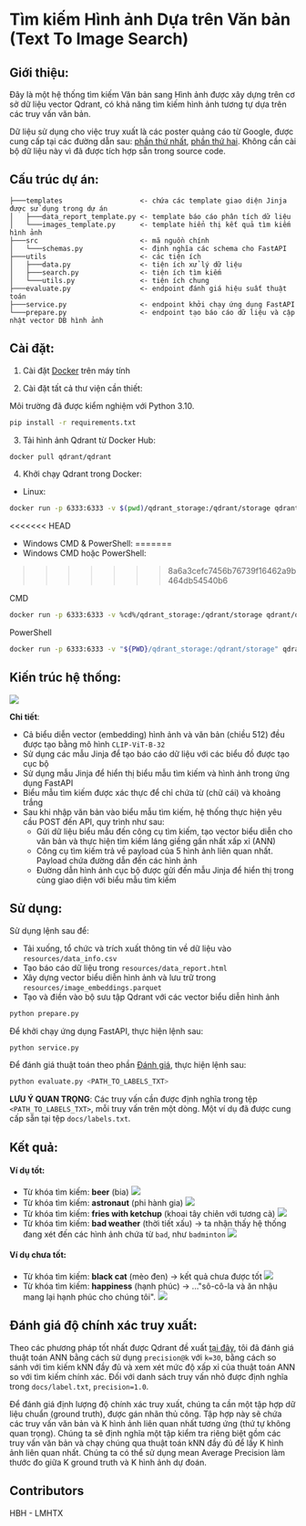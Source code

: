 # Tìm kiếm Hình ảnh Dựa trên Văn bản (Text To Image Search)

## **Giới thiệu:**

Đây là một hệ thống tìm kiếm Văn bản sang Hình ảnh được xây dựng trên cơ sở dữ liệu vector Qdrant, có khả năng tìm kiếm hình ảnh tương tự dựa trên các truy vấn văn bản.

Dữ liệu sử dụng cho việc truy xuất là các poster quảng cáo từ Google, được cung cấp tại các đường dẫn sau:
[phần thứ nhất](https://storage.googleapis.com/ads-dataset/subfolder-0.zip), [phần thứ hai](https://storage.googleapis.com/ads-dataset/subfolder-0.zip). Không cần cài bộ dữ liệu này vì đã được tích hợp sẵn trong source code.
## **Cấu trúc dự án:**

```
├───templates                   <- chứa các template giao diện Jinja được sử dụng trong dự án
│   ├───data_report_template.py <- template báo cáo phân tích dữ liệu
│   └───images_template.py      <- template hiển thị kết quả tìm kiếm hình ảnh
├───src                         <- mã nguồn chính
│   └───schemas.py              <- định nghĩa các schema cho FastAPI
├───utils                       <- các tiện ích
│   ├───data.py                 <- tiện ích xử lý dữ liệu
│   ├───search.py               <- tiện ích tìm kiếm
│   └───utils.py                <- tiện ích chung
├───evaluate.py                 <- endpoint đánh giá hiệu suất thuật toán
├───service.py                  <- endpoint khởi chạy ứng dụng FastAPI
└───prepare.py                  <- endpoint tạo báo cáo dữ liệu và cập nhật vector DB hình ảnh
```

## **Cài đặt:**

1. Cài đặt [Docker](https://docs.docker.com/engine/install/) trên máy tính

2. Cài đặt tất cả thư viện cần thiết:

Môi trường đã được kiểm nghiệm với Python 3.10.

```bash
pip install -r requirements.txt
```

3. Tải hình ảnh Qdrant từ Docker Hub:

```bash
docker pull qdrant/qdrant
```

4. Khởi chạy Qdrant trong Docker:

- Linux:

```bash
docker run -p 6333:6333 -v $(pwd)/qdrant_storage:/qdrant/storage qdrant/qdrant
```

<<<<<<< HEAD
- Windows CMD & PowerShell:
=======
- Windows CMD hoặc PowerShell:
>>>>>>> 8a6a3cefc7456b76739f16462a9b464db54540b6

CMD

```bash
docker run -p 6333:6333 -v %cd%/qdrant_storage:/qdrant/storage qdrant/qdrant
```

PowerShell

```bash
docker run -p 6333:6333 -v "${PWD}/qdrant_storage:/qdrant/storage" qdrant/qdrant
```

## **Kiến trúc hệ thống:**

![](docs/architecture.jpg)

**Chi tiết**:

- Cả biểu diễn vector (embedding) hình ảnh và văn bản (chiều 512) đều được tạo bằng mô hình `CLIP-ViT-B-32`
- Sử dụng các mẫu Jinja để tạo báo cáo dữ liệu với các biểu đồ được tạo cục bộ
- Sử dụng mẫu Jinja để hiển thị biểu mẫu tìm kiếm và hình ảnh trong ứng dụng FastAPI
- Biểu mẫu tìm kiếm được xác thực để chỉ chứa từ (chữ cái) và khoảng trắng
- Sau khi nhập văn bản vào biểu mẫu tìm kiếm, hệ thống thực hiện yêu cầu POST đến API, quy trình như sau:
  - Gửi dữ liệu biểu mẫu đến công cụ tìm kiếm, tạo vector biểu diễn cho văn bản và thực hiện tìm kiếm láng giềng gần nhất xấp xỉ (ANN)
  - Công cụ tìm kiếm trả về payload của 5 hình ảnh liên quan nhất. Payload chứa đường dẫn đến các hình ảnh
  - Đường dẫn hình ảnh cục bộ được gửi đến mẫu Jinja để hiển thị trong cùng giao diện với biểu mẫu tìm kiếm

## **Sử dụng:**

Sử dụng lệnh sau để:

- Tải xuống, tổ chức và trích xuất thông tin về dữ liệu vào `resources/data_info.csv`
- Tạo báo cáo dữ liệu trong `resources/data_report.html`
- Xây dựng vector biểu diễn hình ảnh và lưu trữ trong `resources/image_embeddings.parquet`
- Tạo và điền vào bộ sưu tập Qdrant với các vector biểu diễn hình ảnh

```bash
python prepare.py
```

Để khởi chạy ứng dụng FastAPI, thực hiện lệnh sau:

```bash
python service.py
```

Để đánh giá thuật toán theo phần [Đánh giá](#eval), thực hiện lệnh sau:

```bash
python evaluate.py <PATH_TO_LABELS_TXT>
```

**LƯU Ý QUAN TRỌNG**: Các truy vấn cần được định nghĩa trong tệp `<PATH_TO_LABELS_TXT>`, mỗi truy vấn trên một dòng.
Một ví dụ đã được cung cấp sẵn tại tệp `docs/labels.txt`.

## **Kết quả:**

#### **Ví dụ tốt:**

- Từ khóa tìm kiếm: **beer** (bia)
  ![](docs/beer.jpg)
- Từ khóa tìm kiếm: **astronaut** (phi hành gia)
  ![](docs/astronaut.jpg)
- Từ khóa tìm kiếm: **fries with ketchup** (khoai tây chiên với tương cà)
  ![](docs/fries_with_ketchup.jpg)
- Từ khóa tìm kiếm: **bad weather** (thời tiết xấu) -> ta nhận thấy hệ thống đang xét đến các hình ảnh chứa từ `bad`, như `badminton`
  ![](docs/bad_weather.jpg)

#### **Ví dụ chưa tốt:**

- Từ khóa tìm kiếm: **black cat** (mèo đen) -> kết quả chưa được tốt
  ![](docs/black_cat.jpg)
- Từ khóa tìm kiếm: **happiness** (hạnh phúc) -> ..."sô-cô-la và ăn nhậu mang lại hạnh phúc cho chúng tôi".
  ![](docs/happiness.jpg)

## <a name="eval"></a> **Đánh giá độ chính xác truy xuất:**

Theo các phương pháp tốt nhất được Qdrant đề xuất [tại đây](https://qdrant.tech/documentation/tutorials/retrieval-quality/),
tôi đã đánh giá thuật toán ANN bằng cách sử dụng `precision@k` với `k=30`, bằng cách so sánh với tìm kiếm kNN đầy đủ và
xem xét mức độ xấp xỉ của thuật toán ANN so với tìm kiếm chính xác. Đối với danh sách truy vấn nhỏ được định nghĩa trong `docs/label.txt`, `precision=1.0`.

Để đánh giá định lượng độ chính xác truy xuất, chúng ta cần một tập hợp dữ liệu chuẩn (ground truth), được gán nhãn thủ công.
Tập hợp này sẽ chứa các truy vấn văn bản và K hình ảnh liên quan nhất tương ứng (thứ tự không quan trọng).
Chúng ta sẽ định nghĩa một tập kiểm tra riêng biệt gồm các truy vấn văn bản và chạy chúng qua thuật toán kNN đầy đủ để lấy K hình ảnh liên quan nhất.
Chúng ta có thể sử dụng mean Average Precision làm thước đo giữa K ground truth và K hình ảnh dự đoán.

## Contributors
HBH - LMHTX

